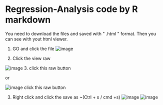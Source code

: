 # Regression-Analysis code by R markdown
You need to download the files and saved with " .html " format.
Then you can see with yout html viewer.

1. GO and click the file
![image](https://user-images.githubusercontent.com/101182303/226657264-9b2cb45b-841e-42fc-98de-8cbe086776e3.png)


2. Click the view raw

![image](https://user-images.githubusercontent.com/101182303/226657569-c8eef549-fd17-4a87-8394-343cd05b9f11.png)
3. click this raw button

or

![image](https://user-images.githubusercontent.com/101182303/226657923-bf467f05-0ffa-410a-84e9-f8455d32246d.png)
click this raw button


3. Right click and click the save as ~(Ctrl + s / cmd +s)
![image](https://user-images.githubusercontent.com/101182303/226658217-d8f3aaf3-0ed7-49a8-bb87-79df29729858.png)
![image](https://user-images.githubusercontent.com/101182303/226658277-8c3f43ab-2278-47a8-8785-a5bd2f34e6bc.png)
